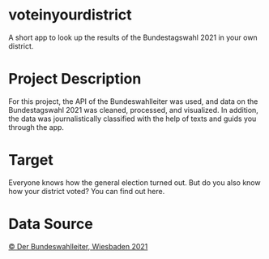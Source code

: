 # voteinyourdistrict
A short app to look up the results of the Bundestagswahl 2021 in your own district.

# Project Description
For this project, the API of the Bundeswahlleiter was used, and data on the Bundestagswahl 2021 was cleaned, processed, and visualized. In addition, the data was journalistically classified with the help of texts and guids you through the app.

# Target
Everyone knows how the general election turned out. But do you also know how your district voted? You can find out here.

# Data Source
[© Der Bundeswahlleiter, Wiesbaden 2021](https://www.bundeswahlleiterin.de/bundestagswahlen/2021/ergebnisse/opendata.html)
